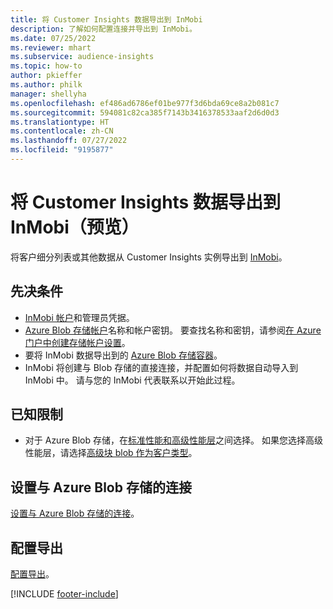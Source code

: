 ```yaml
---
title: 将 Customer Insights 数据导出到 InMobi
description: 了解如何配置连接并导出到 InMobi。
ms.date: 07/25/2022
ms.reviewer: mhart
ms.subservice: audience-insights
ms.topic: how-to
author: pkieffer
ms.author: philk
manager: shellyha
ms.openlocfilehash: ef486ad6786ef01be977f3d6bda69ce8a2b081c7
ms.sourcegitcommit: 594081c82ca385f7143b3416378533aaf2d6d0d3
ms.translationtype: HT
ms.contentlocale: zh-CN
ms.lasthandoff: 07/27/2022
ms.locfileid: "9195877"
---
```

# <a name="export-customer-insights-data-to-inmobi-preview"></a>将 Customer Insights 数据导出到 InMobi（预览）

将客户细分列表或其他数据从 Customer Insights 实例导出到 [InMobi](https://www.inmobi.com/)。

## <a name="prerequisites"></a>先决条件

- [InMobi 帐户](https://www.inmobi.com/)和管理员凭据。
- [Azure Blob 存储帐户](/azure/storage/blobs/create-data-lake-storage-account)名称和帐户密钥。 要查找名称和密钥，请参阅[在 Azure 门户中创建存储帐户设置](/azure/storage/common/storage-account-manage)。
- 要将 InMobi 数据导出到的 [Azure Blob 存储容器](/azure/storage/blobs/storage-quickstart-blobs-portal#create-a-container)。
- InMobi 将创建与 Blob 存储的直接连接，并配置如何将数据自动导入到 InMobi 中。 请与您的 InMobi 代表联系以开始此过程。

## <a name="known-limitations"></a>已知限制

- 对于 Azure Blob 存储，在[标准性能和高级性能层](/azure/storage/blobs/storage-blob-performance-tiers)之间选择。 如果您选择高级性能层，请选择[高级块 blob 作为客户类型](/azure/storage/common/storage-account-overview#types-of-storage-accounts)。

## <a name="set-up-connection-to-azure-blob-storage"></a>设置与 Azure Blob 存储的连接

[设置与 Azure Blob 存储的连接](export-azure-blob-storage.md)。

## <a name="configure-an-export"></a>配置导出

[配置导出](export-azure-blob-storage.md#configure-an-export)。

[!INCLUDE [footer-include](includes/footer-banner.md)]

